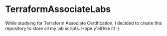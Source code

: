 # TerraformAssociateLabs
While studying for Terraform Associate Certification, I decided to create this repository to store all my lab scripts. Hope y'all like it! :)

